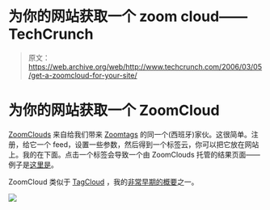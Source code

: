 # 为你的网站获取一个 zoom cloud——TechCrunch

> 原文：<https://web.archive.org/web/http://www.techcrunch.com/2006/03/05/get-a-zoomcloud-for-your-site/>

# 为你的网站获取一个 ZoomCloud

 [](https://web.archive.org/web/20211019185746/http://www.zoomclouds.com/) [ZoomClouds](https://web.archive.org/web/20211019185746/http://www.zoomclouds.com/) 来自给我们带来 [Zoomtags](https://web.archive.org/web/20211019185746/http://www.beta.techcrunch.com/2006/01/30/zoomtags-and-commerical-tag-clouds/) 的同一个(西班牙)家伙。这很简单。注册，给它一个 feed，设置一些参数，然后得到一个标签云，你可以把它放在网站上。我的在下面。点击一个标签会导致一个由 ZoomClouds 托管的结果页面——例子是[这里是](https://web.archive.org/web/20211019185746/http://www.zoomclouds.com/tag/ZC_TechCrunch/maxthon)。

ZoomCloud 类似于 [TagCloud](https://web.archive.org/web/20211019185746/http://www.tagcloud.com/) ，我的[非常早期的概要](https://web.archive.org/web/20211019185746/http://www.beta.techcrunch.com/2005/07/05/profile-tagcloud/)之一。

[![](img/ca2a788c90b9d7ab95fc1c3f0d8893a6.png)](https://web.archive.org/web/20211019185746/http://www.zoomclouds.com/cloud/ZC_TechCrunch/)